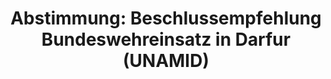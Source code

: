 ---
layout: abstimmung
title: "Abstimmung: Beschlussempfehlung Bundeswehreinsatz in Darfur (UNAMID)"
categories:
 - Bundeswehr
 - Ausland
tags:
 - Dafur
 - UNAMID
 - UN
abstimmung:
 legislaturperiode: 18
 bundestagssitzung: 209
 abstimmung: 3
links:
 - title: https://www.bundestag.de/parlament/plenum/abstimmung/abstimmung?id=445
   url: https://www.bundestag.de/parlament/plenum/abstimmung/abstimmung?id=445
 - title: http://www.abgeordnetenwatch.de/fortsetzung_des_bundeswehreinsatzes_in_darfur-1105-831.html
   url: http://www.abgeordnetenwatch.de/fortsetzung_des_bundeswehreinsatzes_in_darfur-1105-831.html
data:
 - title: Abstimmungsergebnis 20161215_3-data.pdf
   url: /res/abstimmungsliste/20161215_3-data.pdf
 - title: Abstimmungsergebnis 20161215_3_xls-data.csv
   url: /res/abstimmungsliste/analyses/20161215_3_xls-data.csv
documents:
 - title: Drucksache 18/10189.pdf
   url: http://dip21.bundestag.de/dip21/btd/18/101/1810189.pdf
   local: /res/abstimmungsdaten/018-209-03/1810189.pdf
 - title: Drucksache 18/10549.pdf
   url: http://dip21.bundestag.de/dip21/btd/18/105/1810549.pdf
   local: /res/abstimmungsdaten/018-209-03/1810549.pdf
preview: |
     Deutscher Bundestag
    
     209. Sitzung des Deutschen Bundestages
     am Donnerstag, 15.Dezember 2016
    
     Endgültiges Ergebnis der Namentlichen Abstimmung Nr. 3
    
     Beschlussempfehlung des Auswärtigen Ausschusses (3. Ausschuss) zu dem Antrag der
     Bundesregierung
     Fortsetzung der Beteiligung bewaffneter deutscher Streitkräfte an der AU/UN-HybridOperation in Darfur (UNAMID) auf Grundlage der Resolution 1769 (2007) des
     Sicherheitsrates der Vereinten Nationen vom 31. Juli 2007 und folgender Resolutionen,
     zuletzt 2296 (2016) vom 29. Juni 2016
     Drs. 18/10189 und 18/10549
    
     Abgegebene Stimmen insgesamt:
    
     587
    
     Nicht abgegebene Stimmen:
     Ja-Stimmen:
    
     43
     526
    
     Nein-Stimmen:
    
     60
    
     Enthaltungen:
    
     1
    
     Ungültige:
    
     0
    
     Berlin, den 15.12.2016
    
     Beginn: 12:56
     Ende: 12:59
---